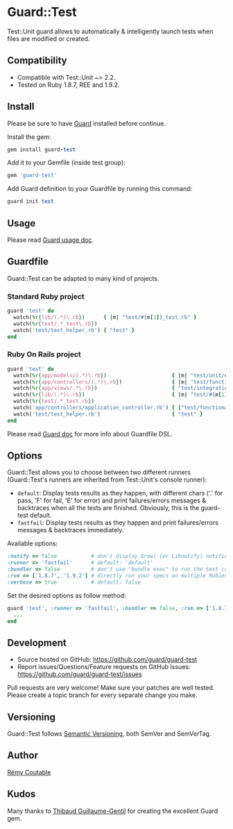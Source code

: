 # Guard::Test

Test::Unit guard allows to automatically & intelligently launch tests when files are modified or created.

## Compatibility

- Compatible with Test::Unit ~> 2.2.
- Tested on Ruby 1.8.7, REE and 1.9.2.

## Install

Please be sure to have [Guard](https://github.com/guard/guard) installed before continue.

Install the gem:

```ruby
gem install guard-test
```

Add it to your Gemfile (inside test group):

```ruby
gem 'guard-test'
```

Add Guard definition to your Guardfile by running this command:

```ruby
guard init test
```

## Usage

Please read [Guard usage doc](https://github.com/guard/guard#readme).

## Guardfile

Guard::Test can be adapted to many kind of projects.

### Standard Ruby project

```ruby
guard 'test' do
  watch(%r{lib/(.*)\.rb})      { |m| "test/#{m[1]}_test.rb" }
  watch(%r{test/.*_test\.rb})
  watch('test/test_helper.rb') { "test" }
end
```

### Ruby On Rails project

```ruby
guard 'test' do
  watch(%r{app/models/(.*)\.rb})                     { |m| "test/unit/#{m[1]}_test.rb" }
  watch(%r{app/controllers/(.*)\.rb})                { |m| "test/functional/#{m[1]}_test.rb" }
  watch(%r{app/views/.*\.rb})                        { "test/integration" }
  watch(%r{lib/(.*)\.rb})                            { |m| "test/#{m[1]}_test.rb" }
  watch(%r{test/.*_test.rb})
  watch('app/controllers/application_controller.rb') { ["test/functional", "test/integration"] }
  watch('test/test_helper.rb')                       { "test" }
end
```

Please read [Guard doc](https://github.com/guard/guard#readme) for more info about Guardfile DSL.

## Options

Guard::Test allows you to choose between two different runners (Guard::Test's runners are inherited from Test::Unit's console runner):

- `default`: Display tests results as they happen, with different chars ('.' for pass, 'F' for fail, 'E' for error) and print failures/errors messages & backtraces when all the tests are finished. Obviously, this is the guard-test default.
- `fastfail`: Display tests results as they happen and print failures/errors messages & backtraces immediately.

Available options:

```ruby
:notify => false           # don't display Growl (or Libnotify) notification after the specs are done running, default: true
:runner => 'fastfail'      # default: 'default'
:bundler => false          # don't use "bundle exec" to run the test command, default: true if a you have a Gemfile
:rvm => ['1.8.7', '1.9.2'] # directly run your specs on multiple Rubies, default: nil
:verbose => true           # default: false
```

Set the desired options as follow method:

```ruby
guard 'test', :runner => 'fastfail', :bundler => false, :rvm => ['1.8.7', 'ree'] do
  ...
end
```

## Development

- Source hosted on GitHub: https://github.com/guard/guard-test
- Report issues/Questions/Feature requests on GitHub Issues: https://github.com/guard/guard-test/issues

Pull requests are very welcome!
Make sure your patches are well tested.
Please create a topic branch for every separate change you make.

## Versioning

Guard::Test follows [Semantic Versioning](http://semver.org), both SemVer and SemVerTag.

## Author

[Rémy Coutable](https://github.com/rymai)

## Kudos

Many thanks to [Thibaud Guillaume-Gentil](https://github.com/thibaudgg) for creating the excellent Guard gem.
